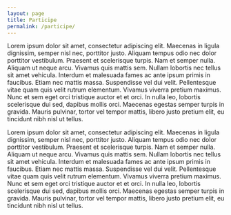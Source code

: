 ```yaml
---
layout: page
title: Participe
permalink: /participe/
---
```


Lorem ipsum dolor sit amet, consectetur adipiscing elit. Maecenas in ligula dignissim, semper nisl nec, porttitor justo. Aliquam tempus odio nec dolor porttitor vestibulum. Praesent et scelerisque turpis. Nam et semper nulla. Aliquam ut neque arcu. Vivamus quis mattis sem. Nullam lobortis nec tellus sit amet vehicula. Interdum et malesuada fames ac ante ipsum primis in faucibus. Etiam nec mattis massa. Suspendisse vel dui velit. Pellentesque vitae quam quis velit rutrum elementum. Vivamus viverra pretium maximus. Nunc et sem eget orci tristique auctor et et orci. In nulla leo, lobortis scelerisque dui sed, dapibus mollis orci. Maecenas egestas semper turpis in gravida. Mauris pulvinar, tortor vel tempor mattis, libero justo pretium elit, eu tincidunt nibh nisl ut tellus.

Lorem ipsum dolor sit amet, consectetur adipiscing elit. Maecenas in ligula dignissim, semper nisl nec, porttitor justo. Aliquam tempus odio nec dolor porttitor vestibulum. Praesent et scelerisque turpis. Nam et semper nulla. Aliquam ut neque arcu. Vivamus quis mattis sem. Nullam lobortis nec tellus sit amet vehicula. Interdum et malesuada fames ac ante ipsum primis in faucibus. Etiam nec mattis massa. Suspendisse vel dui velit. Pellentesque vitae quam quis velit rutrum elementum. Vivamus viverra pretium maximus. Nunc et sem eget orci tristique auctor et et orci. In nulla leo, lobortis scelerisque dui sed, dapibus mollis orci. Maecenas egestas semper turpis in gravida. Mauris pulvinar, tortor vel tempor mattis, libero justo pretium elit, eu tincidunt nibh nisl ut tellus.
